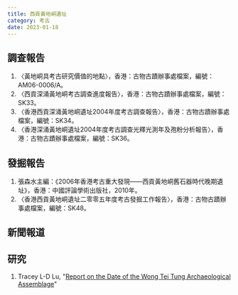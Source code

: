 ```yaml
---
title: 西貢黃地峒遺址
category: 考古
date: 2023-01-18
---
```

## 調查報告
1. 〈黃地峒具考古研究價值的地點〉，香港：古物古蹟辦事處檔案，編號：AM06-0006/A。
2. 〈西貢深涌黃地峒考古調查進度報告〉，香港：古物古蹟辦事處檔案，編號：SK33。
3. 〈香港西貢深涌黃地峒遺址2004年度考古調查報告〉，香港：古物古蹟辦事處檔案，編號：SK34。
4. 〈香港深涌黃地峒遺址2004年度考古調查光釋光測年及孢粉分析報告〉，香港：古物古蹟辦事處檔案，編號：SK36。
## 發掘報告
1. 張森水主編：《2006年香港考古重大發現——西貢黃地峒舊石器時代晚期遺址》，香港：中國評論學術出版社，2010年。
2. 〈香港西貢黃地峒遺址二零零五年度考古發掘工作報告〉，香港：古物古蹟辦事處檔案，編號：SK48。
## 新聞報道
## 研究
1. Tracey L-D Lu, "[Report on the Date of the Wong Tei Tung Archaeological Assemblage](https://www.amo.gov.hk/filemanager/amo/common/form/Report-on-the-Date-of-the-Wong-Tei-Tung-Archaeological-Assemblage.pdf)"  